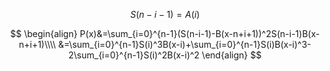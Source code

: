 $$
S(n-i-1)=A(i)
$$

$$
\begin{align}
P(x)&=\sum_{i=0}^{n-1}(S(n-i-1)-B(x-n+i+1))^2S(n-i-1)B(x-n+i+1)\\\\
&=\sum_{i=0}^{n-1}S(i)^3B(x-i)+\sum_{i=0}^{n-1}S(i)B(x-i)^3-2\sum_{i=0}^{n-1}S(i)^2B(x-i)^2
\end{align}
$$

